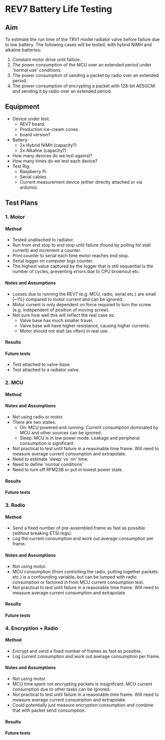 # REV7 Battery Life Testing
## Aim
To estimate the run time of the TRV1 model radiator valve before failure due to low battery.
The following cases will be tested, with hybrid NiMH and alkaline batteries:

1. Constant motor drive until failure.
2. The power consumption of the MCU over an extended period under 'normal use' conditions.
3. The power consumption of sending a packet by radio over an extended period.
4. The power consumption of encrypting a packet with 128-bit AESGCM and sending it by radio over an extended period.

## Equipment
- Device under test:
    - REV7 board.
    - Production ice-cream cones.
    - board version?
- Battery:
    - 2x Hybrid NiMH (capacity?)
    - 2x Alkaline (capacity?)
- How many devices do we test against?
- How many times do we test each device?
- Test Rig:
    - Raspberry Pi.
    - Serial cables.
    - Current measurement device (either directly attached or via arduino).

## Test Plans
### 1. Motor
#### Method
- Tested unattached to radiator.
- Run from end stop to end stop until failure (found by polling for stall current) and increment a counter.
- Print counter to serial each time motor reaches end stop.
- Serial logger on computer logs counter.
- The highest value captured by the logger that is still sequential is the number of cycles, preventing errors due to CPU brownout etc.

#### Notes and Assumptions
- Losses due to running the REV7 (e.g. MCU, radio, serial etc.) are small (~1%) compared to motor current and can be ignored.
- Motor current is only dependent on force required to turn the screw (e.g. independent of position of moving screw).
- Not sure how well this will reflect the real case as:
    - Valve base has much smaller travel.
    - Valve base will have higher resistance, causing higher currents.
    - Motor should not stall (as often) in real use.

#### Results

#### Future tests
- Test attached to valve-base.
- Test attached to a radiator valve.


### 2. MCU
#### Method

#### Notes and Assumptions
- Not using radio or motor.
- There are two states:
    - On:    MCU powered and running. Current consumption dominated by MCU and other sources can be ignored.
    - Sleep: MCU is in low power mode. Leakage and peripheral consumption is significant.
- Not practical to test until failure in a reasonable time frame. Will need to measure average current consumption and extrapolate.
- Need to estimate 'sleep' vs 'on' time.
- Need to define 'normal conditions'
- Need to turn off RFM23B or put in lowest power state.

#### Results

#### Future tests


### 3. Radio
#### Method
- Send a fixed number of pre-assembled frame as fast as possible (without breaking ETSI regs).
- Log the current consumption and work out average consumption per frame.

#### Notes and Assumptions
- Not using motor.
- MCU consumption (from controlling the radio, putting together packets etc.) is a confounding variable, but can be lumped with radio consumption or factored in from MCU current consumption test.
- Not practical to test until failure in a reasonable time frame. Will need to measure average current consumption and extrapolate.

#### Results

#### Future tests


### 4. Encryption + Radio
#### Method
- Encrypt and send a fixed number of frames as fast as possible.
- Log current consumption and work out average consumption per frame.
#### Notes and Assumptions
- Not using motor.
- MCU time spent not encrypting packets is insignifcant. MCU current consumption due to other tasks can be ignored.
- Not practical to test until failure in a reasonable time frame. Will need to measure average current consumption and extrapolate.
- Could potentially just measure encryption consumption and combine that with packet send consumption.

#### Results

#### Future tests


